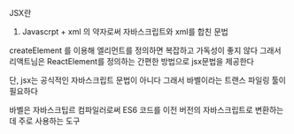 JSX란

1. Javascrpt + xml 의 약자로써 자바스크립트와 xml를 합친 문법

createElement 를 이용해 엘리먼트를 정의하면 복잡하고 가독성이 좋지 않다
그래서 리액트님은 ReactElement를 정의하는 간편한 방법으로 jsx문법을 제공한다


단, jsx는 공식적인 자바스크립트 문법이 아니다
그래서 바벨이라는 트랜스 파일링 툴이 필요하다

바벨은 자바스크팁르 컴파일러로써 
ES6 코드를 이전 버전의 자바스크립트로 변환하는데 주로 사용하는 도구